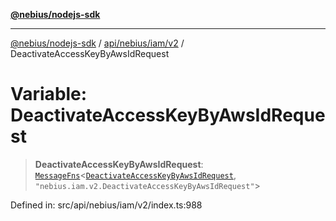 [**@nebius/nodejs-sdk**](../../../../../README.md)

***

[@nebius/nodejs-sdk](../../../../../README.md) / [api/nebius/iam/v2](../README.md) / DeactivateAccessKeyByAwsIdRequest

# Variable: DeactivateAccessKeyByAwsIdRequest

> **DeactivateAccessKeyByAwsIdRequest**: [`MessageFns`](../../../../../runtime/protos/core/interfaces/MessageFns.md)\<[`DeactivateAccessKeyByAwsIdRequest`](../interfaces/DeactivateAccessKeyByAwsIdRequest.md), `"nebius.iam.v2.DeactivateAccessKeyByAwsIdRequest"`\>

Defined in: src/api/nebius/iam/v2/index.ts:988
